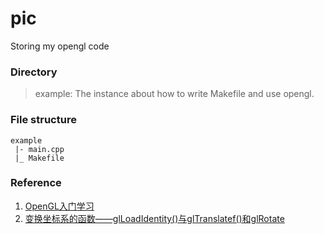 # pic
Storing my opengl code

### Directory
> example: The instance about how to write Makefile and use opengl. 

### File structure 
    example  
     |- main.cpp  
     |_ Makefile  

### Reference 
1. [OpenGL入门学习](http://www.cppblog.com/doing5552/archive/2009/01/08/71532.html)  
2. [变换坐标系的函数——glLoadIdentity()与glTranslatef()和glRotate](http://www.360doc.com/content/10/0917/08/1066008_54273256.shtml)  
